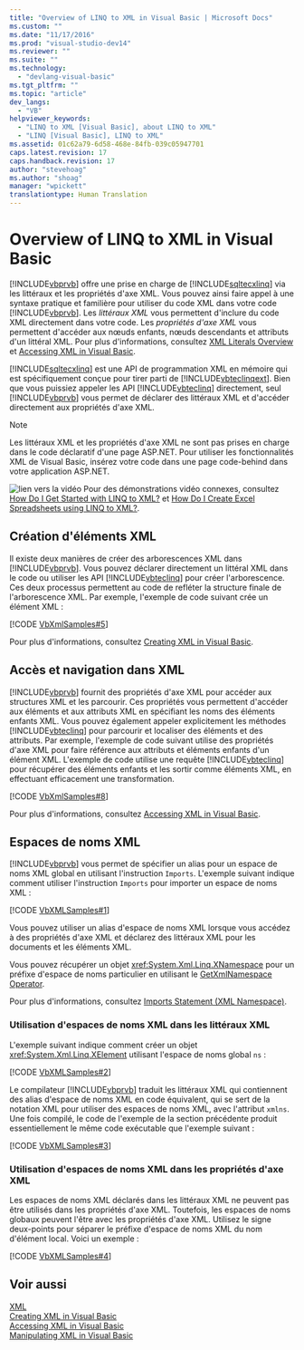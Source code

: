 ```yaml
---
title: "Overview of LINQ to XML in Visual Basic | Microsoft Docs"
ms.custom: ""
ms.date: "11/17/2016"
ms.prod: "visual-studio-dev14"
ms.reviewer: ""
ms.suite: ""
ms.technology: 
  - "devlang-visual-basic"
ms.tgt_pltfrm: ""
ms.topic: "article"
dev_langs: 
  - "VB"
helpviewer_keywords: 
  - "LINQ to XML [Visual Basic], about LINQ to XML"
  - "LINQ [Visual Basic], LINQ to XML"
ms.assetid: 01c62a79-6d58-468e-84fb-039c05947701
caps.latest.revision: 17
caps.handback.revision: 17
author: "stevehoag"
ms.author: "shoag"
manager: "wpickett"
translationtype: Human Translation
---
```

# Overview of LINQ to XML in Visual Basic
[!INCLUDE[vbprvb](../../../../csharp/programming-guide/concepts/linq/includes/vbprvb_md.md)] offre une prise en charge de [!INCLUDE[sqltecxlinq](../../../../csharp/programming-guide/concepts/linq/includes/sqltecxlinq_md.md)] via les littéraux et les propriétés d'axe XML.  Vous pouvez ainsi faire appel à une syntaxe pratique et familière pour utiliser du code XML dans votre code [!INCLUDE[vbprvb](../../../../csharp/programming-guide/concepts/linq/includes/vbprvb_md.md)]. Les *littéraux XML* vous permettent d'inclure du code XML directement dans votre code.  Les *propriétés d'axe XML* vous permettent d'accéder aux nœuds enfants, nœuds descendants et attributs d'un littéral XML.  Pour plus d'informations, consultez [XML Literals Overview](../../../../visual-basic/programming-guide/language-features/xml/xml-literals-overview.md) et [Accessing XML in Visual Basic](../../../../visual-basic/programming-guide/language-features/xml/accessing-xml.md).  
  
 [!INCLUDE[sqltecxlinq](../../../../csharp/programming-guide/concepts/linq/includes/sqltecxlinq_md.md)] est une API de programmation XML en mémoire qui est spécifiquement conçue pour tirer parti de [!INCLUDE[vbteclinqext](../../../../csharp/getting-started/includes/vbteclinqext_md.md)].  Bien que vous puissiez appeler les API [!INCLUDE[vbteclinq](../../../../csharp/includes/vbteclinq_md.md)] directement, seul [!INCLUDE[vbprvb](../../../../csharp/programming-guide/concepts/linq/includes/vbprvb_md.md)] vous permet de déclarer des littéraux XML et d'accéder directement aux propriétés d'axe XML.  
  
> [!NOTE]
>  Les littéraux XML et les propriétés d'axe XML ne sont pas prises en charge dans le code déclaratif d'une page ASP.NET.  Pour utiliser les fonctionnalités XML de Visual Basic, insérez votre code dans une page code\-behind dans votre application ASP.NET.  
  
 ![lien vers la vidéo](../../../../csharp/programming-guide/concepts/linq/media/playvideo.png "PlayVideo") Pour des démonstrations vidéo connexes, consultez [How Do I Get Started with LINQ to XML?](http://msdn.microsoft.com/fr-fr/vbasic/bb887653.aspx) et [How Do I Create Excel Spreadsheets using LINQ to XML?](http://msdn.microsoft.com/fr-fr/vbasic/bb927708.aspx).  
  
## Création d'éléments XML  
 Il existe deux manières de créer des arborescences XML dans [!INCLUDE[vbprvb](../../../../csharp/programming-guide/concepts/linq/includes/vbprvb_md.md)].  Vous pouvez déclarer directement un littéral XML dans le code ou utiliser les API [!INCLUDE[vbteclinq](../../../../csharp/includes/vbteclinq_md.md)] pour créer l'arborescence.  Ces deux processus permettent au code de refléter la structure finale de l'arborescence XML.  Par exemple, l'exemple de code suivant crée un élément XML :  
  
 [!CODE [VbXmlSamples#5](../CodeSnippet/VS_Snippets_VBCSharp/VbXMLSamples#5)]  
  
 Pour plus d'informations, consultez [Creating XML in Visual Basic](../../../../visual-basic/programming-guide/language-features/xml/creating-xml.md).  
  
## Accès et navigation dans XML  
 [!INCLUDE[vbprvb](../../../../csharp/programming-guide/concepts/linq/includes/vbprvb_md.md)] fournit des propriétés d'axe XML pour accéder aux structures XML et les parcourir.  Ces propriétés vous permettent d'accéder aux éléments et aux attributs XML en spécifiant les noms des éléments enfants XML.  Vous pouvez également appeler explicitement les méthodes [!INCLUDE[vbteclinq](../../../../csharp/includes/vbteclinq_md.md)] pour parcourir et localiser des éléments et des attributs.  Par exemple, l'exemple de code suivant utilise des propriétés d'axe XML pour faire référence aux attributs et éléments enfants d'un élément XML.  L'exemple de code utilise une requête [!INCLUDE[vbteclinq](../../../../csharp/includes/vbteclinq_md.md)] pour récupérer des éléments enfants et les sortir comme éléments XML, en effectuant efficacement une transformation.  
  
 [!CODE [VbXmlSamples#8](../CodeSnippet/VS_Snippets_VBCSharp/VbXMLSamples#8)]  
  
 Pour plus d'informations, consultez [Accessing XML in Visual Basic](../../../../visual-basic/programming-guide/language-features/xml/accessing-xml.md).  
  
## Espaces de noms XML  
 [!INCLUDE[vbprvb](../../../../csharp/programming-guide/concepts/linq/includes/vbprvb_md.md)] vous permet de spécifier un alias pour un espace de noms XML global en utilisant l'instruction `Imports`.  L'exemple suivant indique comment utiliser l'instruction `Imports` pour importer un espace de noms XML :  
  
 [!CODE [VbXMLSamples#1](../CodeSnippet/VS_Snippets_VBCSharp/VbXMLSamples#1)]  
  
 Vous pouvez utiliser un alias d'espace de noms XML lorsque vous accédez à des propriétés d'axe XML et déclarez des littéraux XML pour les documents et les éléments XML.  
  
 Vous pouvez récupérer un objet <xref:System.Xml.Linq.XNamespace> pour un préfixe d'espace de noms particulier en utilisant le [GetXmlNamespace Operator](../../../../visual-basic/language-reference/operators/getxmlnamespace-operator.md).  
  
 Pour plus d'informations, consultez [Imports Statement \(XML Namespace\)](../../../../visual-basic/language-reference/statements/imports-statement-xml-namespace.md).  
  
### Utilisation d'espaces de noms XML dans les littéraux XML  
 L'exemple suivant indique comment créer un objet <xref:System.Xml.Linq.XElement> utilisant l'espace de noms global `ns` :  
  
 [!CODE [VbXMLSamples#2](../CodeSnippet/VS_Snippets_VBCSharp/VbXMLSamples#2)]  
  
 Le compilateur [!INCLUDE[vbprvb](../../../../csharp/programming-guide/concepts/linq/includes/vbprvb_md.md)] traduit les littéraux XML qui contiennent des alias d'espace de noms XML en code équivalent, qui se sert de la notation XML pour utiliser des espaces de noms XML, avec l'attribut `xmlns`.  Une fois compilé, le code de l'exemple de la section précédente produit essentiellement le même code exécutable que l'exemple suivant :  
  
 [!CODE [VbXMLSamples#3](../CodeSnippet/VS_Snippets_VBCSharp/VbXMLSamples#3)]  
  
### Utilisation d'espaces de noms XML dans les propriétés d'axe XML  
 Les espaces de noms XML déclarés dans les littéraux XML ne peuvent pas être utilisés dans les propriétés d'axe XML.  Toutefois, les espaces de noms globaux peuvent l'être avec les propriétés d'axe XML.  Utilisez le signe deux\-points pour séparer le préfixe d'espace de noms XML du nom d'élément local.  Voici un exemple :  
  
 [!CODE [VbXMLSamples#4](../CodeSnippet/VS_Snippets_VBCSharp/VbXMLSamples#4)]  
  
## Voir aussi  
 [XML](../../../../visual-basic/programming-guide/language-features/xml/index.md)   
 [Creating XML in Visual Basic](../../../../visual-basic/programming-guide/language-features/xml/creating-xml.md)   
 [Accessing XML in Visual Basic](../../../../visual-basic/programming-guide/language-features/xml/accessing-xml.md)   
 [Manipulating XML in Visual Basic](../../../../visual-basic/programming-guide/language-features/xml/manipulating-xml.md)
